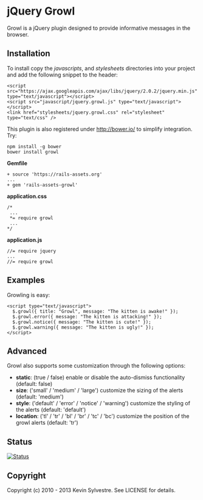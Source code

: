 # jQuery Growl

Growl is a jQuery plugin designed to provide informative messages in the browser.

## Installation

To install copy the *javascripts*, and *stylesheets* directories into your project and add the following snippet to the header:

    <script src="https://ajax.googleapis.com/ajax/libs/jquery/2.0.2/jquery.min.js" type="text/javascript"></script>
    <script src="javascript/jquery.growl.js" type="text/javascript"></script>
    <link href="stylesheets/jquery.growl.css" rel="stylesheet" type="text/css" />

This plugin is also registered under http://bower.io/ to simplify integration. Try:

    npm install -g bower
    bower install growl

**Gemfile**

    + source 'https://rails-assets.org'
    ...
    + gem 'rails-assets-growl'

**application.css**

    /*
     ...
     *= require growl
     ...
    */

**application.js**

    //= require jquery
    ...
    //= require growl


## Examples

Growling is easy:

    <script type="text/javascript">
      $.growl({ title: "Growl", message: "The kitten is awake!" });
      $.growl.error({ message: "The kitten is attacking!" });
      $.growl.notice({ message: "The kitten is cute!" });
      $.growl.warning({ message: "The kitten is ugly!" });
    </script>

## Advanced

Growl also supports some customization through the following options:

- **static**: (true / false) enable or disable the auto-dismiss functionality (default: false)
- **size**: ('small' / 'medium' / 'large') customize the sizing of the alerts (default: 'medium')
- **style**: ('default' / 'error' / 'notice' / 'warning') customize the styling of the alerts (default: 'default')
- **location**: ('tl' / 'tr' / 'bl' / 'br' / 'tc' / 'bc') customize the position of the growl alerts (default: 'tr')

## Status

[![Status](https://travis-ci.org/ksylvest/jquery-growl.png)](https://travis-ci.org/ksylvest/jquery-growl)

## Copyright

Copyright (c) 2010 - 2013 Kevin Sylvestre. See LICENSE for details.
